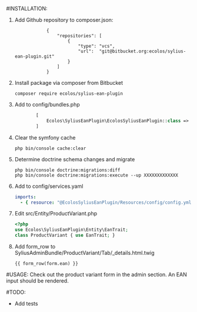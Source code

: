 #INSTALLATION:

1. Add Github repository to composer.json:
    ```Add repository from Github
                {
                    "repositories": [
                        {
                            "type": "vcs",
                            "url":  "git@bitbucket.org:ecolos/sylius-ean-plugin.git"
                        }
                    ]
                }
    ```

2. Install package via composer from Bitbucket 
    ```console
    composer require ecolos/sylius-ean-plugin
    ```

3. Add to config/bundles.php
    ```php
            [
                Ecolos\SyliusEanPlugin\EcolosSyliusEanPlugin::class => ['all' => true],
            ]
    ```

4. Clear the symfony cache
    ```shell script
    php bin/console cache:clear
    ```

5.  Determine doctrine schema changes and migrate
    ```shell script
    php bin/console doctrine:migrations:diff
    php bin/console doctrine:migrations:execute --up XXXXXXXXXXXXX
    ```

6. Add to config/services.yaml
    ```yaml
    imports:
      - { resource: "@EcolosSyliusEanPlugin/Resources/config/config.yml" }
    ```

7. Edit src/Entity/ProductVariant.php
    ```php
    <?php
    use Ecolos\SyliusEanPlugin\Entity\EanTrait;
    class ProductVariant { use EanTrait; }
    ``` 

8. Add form_row to SyliusAdminBundle/ProductVariant/Tab/_details.html.twig
    ```twig
    {{ form_row(form.ean) }}
    ``` 

#USAGE:
Check out the product variant form in the admin section.
An EAN input should be rendered.

#TODO:
- Add tests
